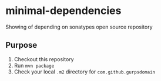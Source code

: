 # minimal-dependencies
Showing of depending on sonatypes open source repository

## Purpose
1. Checkout this repository
2. Run `mvn package`
3. Check your local `.m2` directory for `com.github.gurpsdomain`
